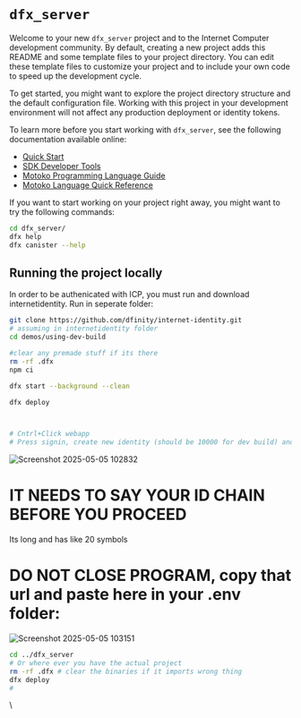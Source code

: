 # `dfx_server`

Welcome to your new `dfx_server` project and to the Internet Computer development community. By default, creating a new project adds this README and some template files to your project directory. You can edit these template files to customize your project and to include your own code to speed up the development cycle.

To get started, you might want to explore the project directory structure and the default configuration file. Working with this project in your development environment will not affect any production deployment or identity tokens.

To learn more before you start working with `dfx_server`, see the following documentation available online:

- [Quick Start](https://internetcomputer.org/docs/current/developer-docs/setup/deploy-locally)
- [SDK Developer Tools](https://internetcomputer.org/docs/current/developer-docs/setup/install)
- [Motoko Programming Language Guide](https://internetcomputer.org/docs/current/motoko/main/motoko)
- [Motoko Language Quick Reference](https://internetcomputer.org/docs/current/motoko/main/language-manual)

If you want to start working on your project right away, you might want to try the following commands:

```bash
cd dfx_server/
dfx help
dfx canister --help
```

## Running the project locally

In order to be authenicated with ICP, you must run and download internetidentity. Run in seperate folder:
```bash 
git clone https://github.com/dfinity/internet-identity.git
# assuming in internetidentity folder
cd demos/using-dev-build

#clear any premade stuff if its there
rm -rf .dfx
npm ci

dfx start --background --clean

dfx deploy



# Cntrl+Click webapp
# Press signin, create new identity (should be 10000 for dev build) and then copy the url 
```
![Screenshot 2025-05-05 102832](https://github.com/user-attachments/assets/3f614cf9-9444-4638-baea-cc80a20ace97)
# IT NEEDS TO SAY YOUR ID CHAIN BEFORE YOU PROCEED

Its long and has like 20 symbols

# DO NOT CLOSE PROGRAM, copy that url and paste here in your .env folder:
![Screenshot 2025-05-05 103151](https://github.com/user-attachments/assets/ab29dd94-31ab-454e-947e-83c4b7549caa)

``` bash
cd ../dfx_server
# Or where ever you have the actual project
rm -rf .dfx # clear the binaries if it imports wrong thing
dfx deploy
# 
```
\

